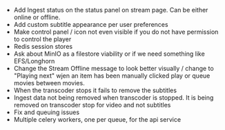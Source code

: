 - Add Ingest status on the status panel on stream page. Can be either online or offline.
- Add custom subtitle appearance per user preferences
- Make control panel / icon not even visible if you do not have permission to control the player
- Redis session stores
- Ask about MinIO as a filestore viability or if we need something like EFS/Longhorn
- Change the Stream Offline message to look better visually / change to "Playing next" wjen an item has been manually clicked play or queue movies between movies.
- When the transcoder stops it fails to remove the subtitles
- Ingest data not being removed when transcoder is stopped. It is being removed on transcoder stop for video and not subtitles
- Fix and queuing issues
- Multiple celery workers, one per queue, for the api service